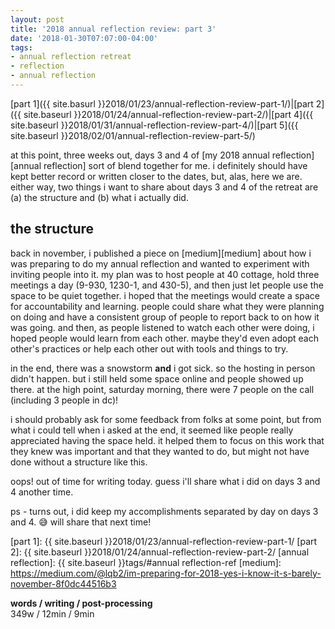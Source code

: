 ```yaml
---
layout: post
title: '2018 annual reflection review: part 3'
date: '2018-01-30T07:07:00-04:00'
tags:
- annual reflection retreat
- reflection
- annual reflection
--- 
```


[part 1]({{ site.basurl }}2018/01/23/annual-reflection-review-part-1/)|[part 2]({{ site.baseurl }}2018/01/24/annual-reflection-review-part-2/)|[part 4]({{ site.baseurl }}2018/01/31/annual-reflection-review-part-4/)|[part 5]({{ site.baseurl }}2018/02/01/annual-reflection-review-part-5/)

at this point, three weeks out, days 3 and 4 of [my 2018 annual reflection][annual reflection] sort of blend together for me. i definitely should have kept better record or written closer to the dates, but, alas, here we are. either way, two things i want to share about days 3 and 4 of the retreat are (a) the structure and (b) what i actually did. 

## the structure

back in november, i published a piece on [medium][medium] about how i was preparing to do my annual reflection and wanted to experiment with inviting people into it. my plan was to host people at 40 cottage, hold three meetings a day (9-930, 1230-1, and 430-5), and then just let people use the space to be quiet together. i hoped that the meetings would create a space for accountability and learning. people could share what they were planning on doing and have a consistent group of people to report back to on how it was going. and then, as people listened to watch each other were doing, i hoped people would learn from each other. maybe they'd even adopt each other's practices or help each other out with tools and things to try. 

in the end, there was a snowstorm **and** i got sick. so the hosting in person didn't happen. but i still held some space online and people showed up there. at the high point, saturday morning, there were 7 people on the call (including 3 people in dc)!

i should probably ask for some feedback from folks at some point, but from what i could tell when i asked at the end, it seemed like people really appreciated having the space held. it helped them to focus on this work that they knew was important and that they wanted to do, but might not have done without a structure like this. 

oops! out of time for writing today. guess i'll share what i did on days 3 and 4 another time. 

ps - turns out, i did keep my accomplishments separated by day on days 3 and 4. :sweat_smile: will share that next time!

<!-- hyperlink bank -->
[friend ecosystem]: https://medium.com/@lqb2/planning-out-my-friend-ecosystem-95175246458d
[unravel your year]: http://www.susannahconway.com/unravel/
[part 1]: {{ site.baseurl }}2018/01/23/annual-reflection-review-part-1/
[part 2]: {{ site.baseurl }}2018/01/24/annual-reflection-review-part-2/
[annual reflection]: {{ site.baseurl }}tags/#annual reflection-ref
[medium]: https://medium.com/@lqb2/im-preparing-for-2018-yes-i-know-it-s-barely-november-8f0dc44516b3

<!-- &#042; = asterisk -->
<!-- &#039; = single quote '-->

**words / writing / post-processing**  
349w / 12min / 9min